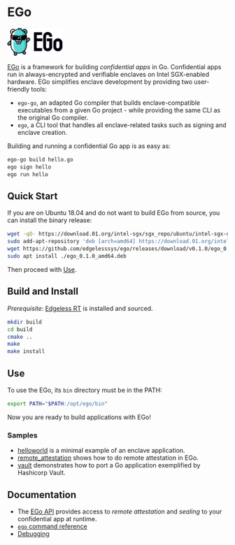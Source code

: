 # EGo
<img src="doc/logo.svg" alt="EGo logo" width="25%"/>

[EGo](https://ego.dev) is a framework for building *confidential apps* in Go. Confidential apps run in always-encrypted and verifiable enclaves on Intel SGX-enabled hardware. EGo simplifies enclave development by providing two user-friendly tools:

* `ego-go`, an adapted Go compiler that builds enclave-compatible executables from a given Go project - while providing the same CLI as the original Go compiler.
* `ego`, a CLI tool that handles all enclave-related tasks such as signing and enclave creation.

Building and running a confidential Go app is as easy as:
```sh
ego-go build hello.go
ego sign hello
ego run hello
```

## Quick Start
If you are on Ubuntu 18.04 and do not want to build EGo from source, you can install the binary release:
```bash
wget -qO- https://download.01.org/intel-sgx/sgx_repo/ubuntu/intel-sgx-deb.key | sudo apt-key add
sudo add-apt-repository 'deb [arch=amd64] https://download.01.org/intel-sgx/sgx_repo/ubuntu bionic main'
wget https://github.com/edgelesssys/ego/releases/download/v0.1.0/ego_0.1.0_amd64.deb
sudo apt install ./ego_0.1.0_amd64.deb
```
Then proceed with [Use](#use).

## Build and Install
*Prerequisite*: [Edgeless RT](https://github.com/edgelesssys/edgelessrt) is installed and sourced.

```sh
mkdir build
cd build
cmake ..
make
make install
```

## Use
To use the EGo, its `bin` directory must be in the PATH:
```sh
export PATH="$PATH:/opt/ego/bin"
```
Now you are ready to build applications with EGo!

### Samples
* [helloworld](samples/helloworld) is a minimal example of an enclave application.
* [remote_attestation](samples/remote_attestation) shows how to do remote attestation in EGo.
* [vault](samples/vault) demonstrates how to port a Go application exemplified by Hashicorp Vault.

## Documentation
* The [EGo API](https://pkg.go.dev/github.com/edgelesssys/ertgolib) provides access to *remote attestation* and *sealing* to your confidential app at runtime.
* [`ego` command reference](doc/ego_cli.md)
* [Debugging](doc/debugging.md)
